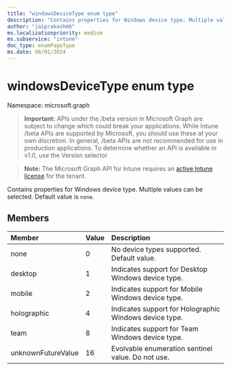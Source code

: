 ```yaml
---
title: "windowsDeviceType enum type"
description: "Contains properties for Windows device type. Multiple values can be selected. Default value is `none`."
author: "jaiprakashmb"
ms.localizationpriority: medium
ms.subservice: "intune"
doc_type: enumPageType
ms.date: 08/01/2024
---
```


# windowsDeviceType enum type

Namespace: microsoft.graph

> **Important:** APIs under the /beta version in Microsoft Graph are subject to change which could break your applications. While Intune /beta APIs are supported by Microsoft, you should use these at your own discretion. In general, /beta APIs are not recommended for use in production applications. To determine whether an API is available in v1.0, use the Version selector

> **Note:** The Microsoft Graph API for Intune requires an [active Intune license](https://go.microsoft.com/fwlink/?linkid=839381) for the tenant.

Contains properties for Windows device type. Multiple values can be selected. Default value is `none`.

## Members
|Member|Value|Description|
|:---|:---|:---|
|none|0|No device types supported. Default value.|
|desktop|1|Indicates support for Desktop Windows device type.|
|mobile|2|Indicates support for Mobile Windows device type.|
|holographic|4|Indicates support for Holographic Windows device type.|
|team|8|Indicates support for Team Windows device type.|
|unknownFutureValue|16|Evolvable enumeration sentinel value. Do not use.|